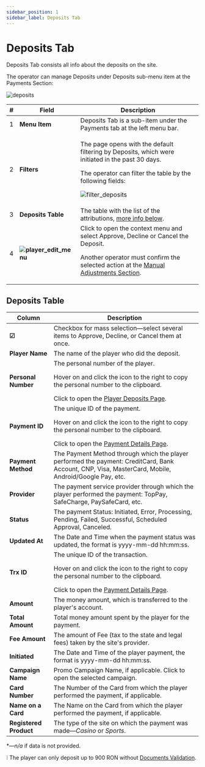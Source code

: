 ```yaml
---
sidebar_position: 1
sidebar_label: Deposits Tab
---
```


# Deposits Tab

Deposits Tab consists all info about the deposits on the site.

The operator can manage Deposits under Deposits sub-menu item at the Payments Section:

![deposits](https://i.imgur.com/njWeXtN.png)

| # | Field | Description |
|-|-|-|
| 1 | **Menu Item** | Deposits Tab is a sub-item under the Payments tab at the left menu bar. |
| 2 | **Filters** | <p>The page opens with the default filtering by Deposits, which were initiated in the past 30 days.</p><p>The operator can filter the table by the following fields:</p><p>![filter_deposits](https://i.imgur.com/PAn3s0Y.png)</p> |
| 3 | **Deposits Table** | The table with the list of the attributions, [more info below](#deposits-table). |
| 4 | **![player_edit_menu](https://i.imgur.com/HrALxrY.png)** | Click to open the context menu and select Approve, Decline or Cancel the Deposit.<p>Another operator must confirm the selected action at the [Manual Adjustments Section](/docs/manual_adjustments).</p> |

## Deposits Table

| Column | Description |
|-|-|
| **☑** | Checkbox for mass selection&mdash;select several items to Approve, Decline, or Cancel them at once. |
| **Player Name** | The name of the player who did the deposit. |
| **Personal Number** | The personal number of the player.<p>Hover on and click the icon to the right to copy the personal number to the clipboard.</p>Click to open the [Player Deposits Page](/docs/players/player-profile/profile-payments-tab). |
| **Payment ID** | The unique ID of the payment.<p>Hover on and click the icon to the right to copy the personal number to the clipboard.</p>Click to open the [Payment Details Page](/docs/players/player-profile/profile-payments-tab#transaction-details-page). |
| **Payment Method** | The Payment Method through which the player performed the payment: CreditCard, Bank Account, CNP, Visa, MasterCard, Mobile, Android/Google Pay, etc. |
| **Provider** | The payment service provider through which the player performed the payment: TopPay, SafeCharge, PaySafeCard, etc. |
| **Status** | The payment Status: Initiated, Error, Processing, Pending, Failed, Successful, Scheduled Approval, Canceled. |
| **Updated At** | The Date and Time when the payment status was updated, the format is yyyy-mm-dd hh:mm:ss. |
| **Trx ID** | The unique ID of the transaction.<p>Hover on and click the icon to the right to copy the personal number to the clipboard.</p>Click to open the [Payment Details Page](/docs/players/player-profile/profile-payments-tab#transaction-details-page). |
| **Amount** | The money amount, which is transferred to the player's account. |
| **Total Amount** | Total money amount spent by the player for the payment. |
| **Fee Amount** | The amount of Fee (tax to the state and legal fees) taken by the site's provider. |
| **Initiated** | The Date and Time of the player payment, the format is yyyy-mm-dd hh:mm:ss. |
| **Campaign Name** | Promo Campaign Name, if applicable. Click to open the selected campaign. |
| **Card Number** | The Number of the Card from which the player performed the payment, if applicable. |
| **Name on a Card** | The Name on the Card from which the player performed the payment, if applicable. |
| **Registered Product** | The type of the site on which the payment was made&mdash;*Casino* or *Sports*. |

&ast;&mdash;*n/a* if data is not provided.

❕ The player can only deposit up to 900 RON without [Documents Validation](#verification-tab-player-documents-section).